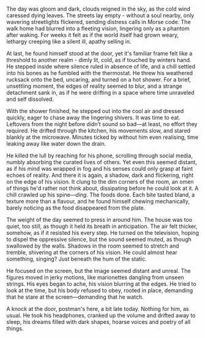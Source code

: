 The day was gloom and dark, clouds reigned in the sky, as the cold wind caressed dying leaves. The streets lay empty - without a soul nearby, only wavering streetlights flickered, sending distress calls in Morse code. The walk home had blurred into a fleeting vision, lingering only as a phantom after waking. For weeks it felt as if the world itself had grown weary, lethargy creeping like a silent ill, apathy selling in.

At last, he found himself stood at the door, yet it's familiar frame felt like a threshold to another realm - dimly lit, cold, as if touched by winters hand. He stepped inside where silence ruled in absence of life, and a chill settled into his bones as he fumbled with the thermostat. He threw his weathered rucksack onto the bed, uncaring, and turned on a hot shower. For a brief, unsettling moment, the edges of reality seemed to blur, and a strange detachment sank in, as if he were drifting in a space where time unraveled and self dissolved.

With the shower finished, he stepped out into the cool air and dressed quickly, eager to chase away the lingering shivers. It was time to eat. Leftovers from the night before didn’t sound so bad—at least, no effort they required. He drifted through the kitchen, his movements slow, and stared blankly at the microwave. Minutes ticked by without him even realising, time leaking away like water down the drain.

He killed the lull by reaching for his phone, scrolling through social media, numbly absorbing the curated lives of others. Yet even this seemed distant, as if his mind was wrapped in fog and his senses could only grasp at faint echoes of reality. And there it is again, a shadow, dark and flickering, right on the edge of his vision. It clung to the dim corners of the room, an omen of things he'd rather not think about, dissipating before he could look at it. A chill crawled up his spine—*ding*. The foods done. Each bite tasted bland, a texture more than a flavour, and he found himself chewing mechanically, barely noticing as the food disappeared from the plate.

The weight of the day seemed to press in around him. The house was too quiet, too still, as though it held its breath in anticipation. The air felt thicker, somehow, as if it resisted his every step. He turned on the television, hoping to dispel the oppressive silence, but the sound seemed muted, as though swallowed by the walls. Shadows in the room seemed to stretch and tremble, shivering at the corners of his vision. He could almost hear something, singing? Just beneath the hum of the static.

He focused on the screen, but the image seemed distant and unreal. The figures moved in jerky motions, like marionettes dangling from unseen strings. His eyes began to ache, his vision blurring at the edges. He tried to look at the time, but his body refused to obey, rooted in place, demanding that he stare at the screen—demanding that he watch.

A knock at the door, postman's here, a bit late today. Nothing for him, as usual. He took his headphones, cranked up the volume and drifted away to sleep, his dreams filled with dark shapes, hoarse voices and poetry of all things.